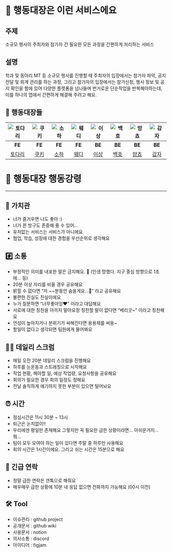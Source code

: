 # 💬 행동대장은 이런 서비스에요

## 주제

소규모 행사의 주최자와 참가자 간 필요한 모든 과정을 간편하게 처리하는 서비스

## 설명

학과 및 동아리 MT 등 소규모 행사를 진행할 때 주최자의 입장에서는 참가자 파악, 공지 전달 및 회계 관리를 하는 과정, 그리고 참가자의 입장에서는 참가신청, 행사 정보 및 공지 확인을 함에 있어 다양한 플랫폼을 넘나들며 번거로운 단순작업을 반복해야하는데, 이를 하나의 앱에서 간편하게 해결해 주려고 해요.

## 👶 행동대장들

|  ![토다리](https://github.com/woowacourse-teams/2024-haeng-dong/assets/77609591/acc6b462-4675-4789-85a7-4c37851e8980)  |    ![쿠키](https://github.com/woowacourse-teams/2024-haeng-dong/assets/77609591/9977fcef-baaf-43fb-aaf7-8907d7ce4580)|   ![소하](https://github.com/woowacourse-teams/2024-haeng-dong/assets/77609591/02ffca7f-ebc0-424e-b1fa-39616cea0e23) |  ![웨디](https://github.com/woowacourse-teams/2024-haeng-dong/assets/77609591/4a927d14-6506-4b9b-9898-04c3160a2191)  | ![이상](https://github.com/woowacourse-teams/2024-haeng-dong/assets/77609591/4745712b-4e32-4644-bf70-a2ba7df922ba) |   ![백호](https://github.com/woowacourse-teams/2024-haeng-dong/assets/77609591/189b7d2e-ab17-4f87-8609-577b66a6fcc1) |  ![망쵸](https://github.com/woowacourse-teams/2024-haeng-dong/assets/77609591/6b09eaed-c06d-44e7-b00a-5ac8ad7d826e)  |   ![감자](https://github.com/woowacourse-teams/2024-haeng-dong/assets/77609591/6cbbdf28-1b50-427d-9644-617137820782) |
|:----:|:----:|:----:|:----:|:----------------------------------------------------------------------------------------------------------------:|:----:|:----:|:----:|
| **FE** | **FE** | **FE** | **FE** |                                                      **BE**                                                      | **BE** | **BE** | **BE** |
|[토다리](./todari.md)| [쿠키](./cookieMadeByMe.md) | [소하](./soha.md) | [웨디](https://github.com/pakxe) |                                                [이상](./leesang.md)                                                | [백호](./백호.md) | [망쵸](./mangcho.md) | [감자](./POTATO.md) |

# 🫡 행동대장 행동강령

---

## 💎 가치관

- 너가 즐거우면 나도 좋아 :)
- 너가 뀐 방구도 존중해 줄 수 있어...
- 유저없는 서비스는 서비스가 아니에요
- 협업, 학습, 성장에 대한 경험을 우선순위로 생각해요

## #️⃣ 소통

- 부정적인 의미를 내포한 말은 금지해요. 🤬 (인생 망했다. 지구 중심 방향으로 1초에… 등)
- 20분 이상 자리를 비울 경우 공유해요
- 밝힐 수 없다면 “저 ~~분동안 숨을게요...🤫” 라고 공유해요
- 불편한 진실도 진실이에요
- 누가 질문하면 “너무좋아잉❤” 이라고 대답해요
- 서로에 대한 칭찬을 아끼지 말아요정 칭찬할 말이 없다면 “베리굿~” 이라고 칭찬해요
- 언성이 높아지거나 분위기가 싸해진다면 용용체를 써용~
- 할일이 없다고 생각되면 팀원에게 물어봐요

## ✍🏻 데일리 스크럼

- 매일 오전 20분 데일리 스크럼을 진행해요
- 하루를 눈운동과 스트레칭으로 시작해요
- 작업 현황, 해야할 일, 예상 작업량, 요청사항을 공유해요
- 회의가 필요한 경우 회의 일정도 정해요
- 전날 솔직하게 얘기하지 못한 부분이 있으면 털어놔요

## ⏰ 시간

- 점심시간은 11시 30분 ~ 13시
- 퇴근은 눈치없이!!
- 우리에겐 평일만 존재해요 그렇지만 꼭 필요한 급한 상황이라면... 아쉬운거지... 뭐...
- 팀이 모두 모여야 하는 일이 있다면 주말 중 하루만 사용해요
- 회의 시간은 1시간이에요. 그리고 쉬는 시간은 15분으로 해요

## 🚨 긴급 연락

- 정말 급한 연락은 갠톡으로 해줘요
- 매우매우 급한 상황에 10분 내 응답 없으면 전화까지 가능해요 (00시 이전)

## 🛠️ Tool

- 이슈관리 : github project
- 공개문서 : github wiki
- 사용문서 : notion
- 의사소통 : discord
- 아이디어 : figjam